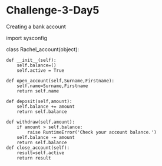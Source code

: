 # Challenge-3-Day5
Creating a bank account

import sysconfig

class Rachel_account(object): 
    
    def __init__(self):
        self.balance=()
        self.active = True
        
    def open_account(self,Surname,Firstname):
        self.name=Surname,Firstname
        return self.name   
    
    def deposit(self,amount):
        self.balance += amount
        return self.balance

    def withdraw(self,amount):
        if amount > self.balance:
            raise RuntimeError('Check your account balance.')
        self.balance -= amount
        return self.balance
    def close_account(self):
        result=self.active
        return result

